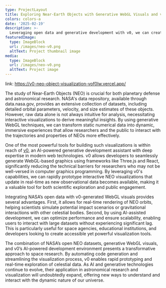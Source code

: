 ```yaml
---
type: ProjectLayout
title: Exploring Near-Earth Objects with Generative WebGL Visuals and v0
colors: colors-a
date: '2025-02-19'
description: >-
  Leveraging open data and generative development with v0, we can create dynamic, real-time visualizations that enhance research and prototyping capabilities.
featuredImage:
  type: ImageBlock
  url: /images/neo-v0.png
  altText: Project thumbnail image
media:
  type: ImageBlock
  url: /images/neo-v0.png
  altText: Project image
---
```


link: https://v0-neo-object-visualization-vof0lw.vercel.app/

The study of Near-Earth Objects (NEO) is crucial for both planetary defense and astronomical research. NASA's data repository, available through data.nasa.gov, provides an extensive collection of datasets, including detailed orbital parameters, velocity, and size estimates of these objects. However, raw data alone is not always intuitive for analysis, necessitating interactive visualizations to derive meaningful insights. By using generative WebGL techniques, we can transform static numerical data into dynamic, immersive experiences that allow researchers and the public to interact with the trajectories and properties of NEOs more effectively.

One of the most powerful tools for building such visualizations is within reach of [v0](https://v0.dev/), an AI-powered generative development assistant with deep expertise in modern web technologies. v0 allows developers to seamlessly generate WebGL-based graphics using frameworks like Three.js and React, significantly reducing the technical barriers for researchers who may not be well-versed in computer graphics programming. By leveraging v0's capabilities, we can rapidly prototype interactive NEO visualizations that update in real-time as new observational data becomes available, making it a valuable tool for both scientific exploration and public engagement.

Integrating NASA’s open data with v0-generated WebGL visuals provides several advantages. First, it allows for real-time rendering of NEO orbits, helping scientists simulate potential impact scenarios or gravitational interactions with other celestial bodies. Second, by using AI-assisted development, we can optimize performance and ensure scalability, enabling users to interact with large datasets without experiencing significant lag. This is particularly useful for space agencies, educational institutions, and developers looking to create accessible yet powerful visualization tools.

The combination of NASA’s open NEO datasets, generative WebGL visuals, and v0’s AI-powered development environment presents a transformative approach to space research. By automating code generation and streamlining the visualization process, v0 enables rapid prototyping and real-time exploration of celestial data. As AI and generative technologies continue to evolve, their application in astronomical research and visualization will undoubtedly expand, offering new ways to understand and interact with the dynamic nature of our universe.
